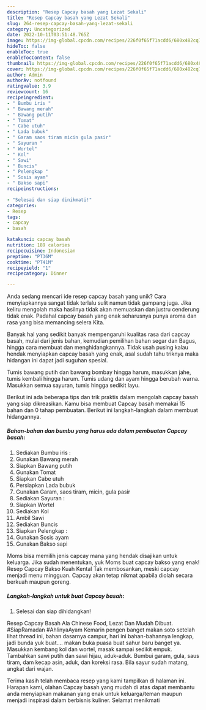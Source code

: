 ```yaml
---
description: "Resep Capcay basah yang Lezat Sekali"
title: "Resep Capcay basah yang Lezat Sekali"
slug: 264-resep-capcay-basah-yang-lezat-sekali
category: Uncategorized
date: 2022-10-11T03:51:48.765Z
image: https://img-global.cpcdn.com/recipes/226f0f65f71acdd6/680x482cq70/capcay-basah-foto-resep-utama.jpg
hideToc: false
enableToc: true
enableTocContent: false
thumbnail: https://img-global.cpcdn.com/recipes/226f0f65f71acdd6/680x482cq70/capcay-basah-foto-resep-utama.jpg
cover: https://img-global.cpcdn.com/recipes/226f0f65f71acdd6/680x482cq70/capcay-basah-foto-resep-utama.jpg
author: Admin
authorAv: notfound
ratingvalue: 3.9
reviewcount: 16
recipeingredient:
- " Bumbu iris "
- " Bawang merah"
- " Bawang putih"
- " Tomat"
- " Cabe utuh"
- " Lada bubuk"
- " Garam saos tiram micin gula pasir"
- " Sayuran "
- " Wortel"
- " Kol"
- " Sawi"
- " Buncis"
- " Pelengkap "
- " Sosis ayam"
- " Bakso sapi"
recipeinstructions:

- "Selesai dan siap dinikmati!"
categories:
- Resep
tags:
- capcay
- basah

katakunci: capcay basah 
nutrition: 189 calories
recipecuisine: Indonesian
preptime: "PT36M"
cooktime: "PT41M"
recipeyield: "1"
recipecategory: Dinner

---
```





Anda sedang mencari ide resep capcay basah yang unik? Cara menyiapkannya sangat tidak terlalu sulit namun tidak gampang juga. Jika keliru mengolah maka hasilnya tidak akan memuaskan dan justru cenderung tidak enak. Padahal capcay basah yang enak seharusnya punya aroma dan rasa yang bisa memancing selera Kita.





Banyak hal yang sedikit banyak mempengaruhi kualitas rasa dari capcay basah, mulai dari jenis bahan, kemudian pemilihan bahan segar dan Bagus, hingga cara membuat dan menghidangkannya. Tidak usah pusing kalau hendak menyiapkan capcay basah yang enak,      asal sudah tahu triknya maka hidangan ini dapat jadi suguhan spesial.














Tumis bawang putih dan bawang bombay hingga harum, masukkan jahe, tumis kembali hingga harum. Tumis udang dan ayam hingga berubah warna. Masukkan semua sayuran, tumis hingga sedikit layu.






Berikut ini ada beberapa tips dan trik praktis dalam mengolah capcay basah yang siap dikreasikan. Kamu bisa membuat Capcay basah memakai 15 bahan dan 0 tahap pembuatan. Berikut ini langkah-langkah dalam membuat hidangannya.

<!--inarticleads1-->

##### Bahan-bahan dan bumbu yang harus ada dalam pembuatan Capcay basah:

1. Sediakan  Bumbu iris :
1. Gunakan  Bawang merah
1. Siapkan  Bawang putih
1. Gunakan  Tomat
1. Siapkan  Cabe utuh
1. Persiapkan  Lada bubuk
1. Gunakan  Garam, saos tiram, micin, gula pasir
1. Sediakan  Sayuran :
1. Siapkan  Wortel
1. Sediakan  Kol
1. Ambil  Sawi
1. Sediakan  Buncis
1. Siapkan  Pelengkap :
1. Gunakan  Sosis ayam
1. Gunakan  Bakso sapi


Moms bisa memilih jenis capcay mana yang hendak disajikan untuk keluarga. Jika sudah menentukan, yuk Moms buat capcay bakso yang enak! Resep Capcay Bakso Kuah Kental Tak membosankan, meski capcay menjadi menu mingguan. Capcay akan tetap nikmat apabila diolah secara berkuah maupun goreng. 

<!--inarticleads2-->

##### Langkah-langkah untuk buat Capcay basah:


1. Selesai dan siap dihidangkan!

Resep Capcay Basah Ala Chinese Food, Lezat Dan Mudah Dibuat. #SiapRamadan #AhlinyaAyam Kemarin pengen banget makan soto setelah lihat thread ini, bahan dasarnya campur, hari ini bahan-bahannya lengkap, jadi bunda yuk buat…. makan buka puasa buat sahur baru banget ya. Masukkan kembang kol dan wortel, masak sampai sedikit empuk. Tambahkan sawi putih dan sawi hijau, aduk-aduk. Bumbui garam, gula, saus tiram, dam kecap asin, aduk, dan koreksi rasa. Bila sayur sudah matang, angkat dari wajan. 

Terima kasih telah membaca resep yang kami tampilkan di halaman ini. Harapan kami, olahan Capcay basah yang mudah di atas dapat membantu anda menyiapkan makanan yang enak untuk keluarga/teman maupun menjadi inspirasi dalam berbisnis kuliner. Selamat menikmati
